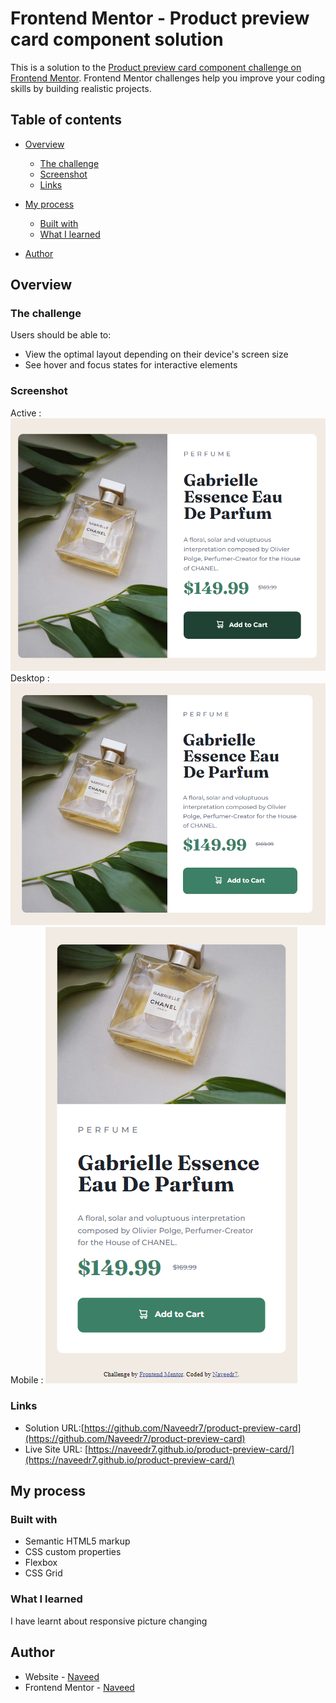 
# Frontend Mentor - Product preview card component solution

This is a solution to the [Product preview card component challenge on Frontend Mentor](https://www.frontendmentor.io/challenges/product-preview-card-component-GO7UmttRfa). Frontend Mentor challenges help you improve your coding skills by building realistic projects. 

## Table of contents

- [Overview](#overview)
  - [The challenge](#the-challenge)
  - [Screenshot](#screenshot)
  - [Links](#links)
- [My process](#my-process)
  - [Built with](#built-with)
  - [What I learned](#what-i-learned)
  
 
- [Author](#author)




## Overview

### The challenge

Users should be able to:

- View the optimal layout depending on their device's screen size
- See hover and focus states for interactive elements

### Screenshot
Active :
![preview1](./preview/Active.png)
Desktop :
![preview2](./preview/desktop.png)
Mobile :
![preview3](./preview/phone.png)
### Links

- Solution URL:[https://github.com/Naveedr7/product-preview-card](https://github.com/Naveedr7/product-preview-card)
- Live Site URL: [https://naveedr7.github.io/product-preview-card/](https://naveedr7.github.io/product-preview-card/)

## My process

### Built with

- Semantic HTML5 markup
- CSS custom properties
- Flexbox
- CSS Grid


### What I learned
I have learnt about responsive picture changing 



## Author

- Website - [Naveed](https://github.com/Naveedr7)
- Frontend Mentor - [Naveed](https://www.frontendmentor.io/profile/mohmmednaveedranman)


